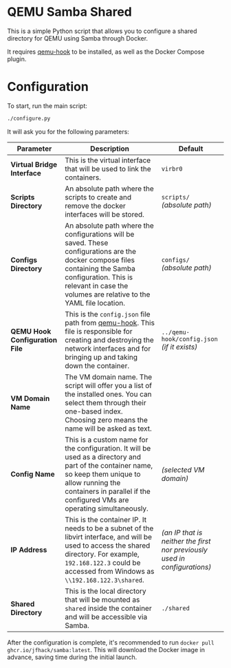 # QEMU Samba Shared
This is a simple Python script that allows you to configure a shared directory for QEMU using Samba through Docker.

It requires [qemu-hook](https://github.com/jfhack/qemu-hook) to be installed, as well as the Docker Compose plugin.

# Configuration

To start, run the main script:

```sh
./configure.py
```

It will ask you for the following parameters:

 Parameter | Description | Default
 -- | -- | --
**Virtual Bridge Interface** | This is the virtual interface that will be used to link the containers. | `virbr0`
**Scripts Directory** | An absolute path where the scripts to create and remove the docker interfaces will be stored. | `scripts/` <br> _(absolute path)_
**Configs Directory** | An absolute path where the configurations will be saved. These configurations are the docker compose files containing the Samba configuration. This is relevant in case the volumes are relative to the YAML file location. | `configs/` <br> _(absolute path)_
**QEMU Hook Configuration File** | This is the `config.json` file path from [qemu-hook](https://github.com/jfhack/qemu-hook). This file is responsible for creating and destroying the network interfaces and for bringing up and taking down the container. | `../qemu-hook/config.json` <br> _(if it exists)_
**VM Domain Name** | The VM domain name. The script will offer you a list of the installed ones. You can select them through their one-based index. Choosing zero means the name will be asked as text. | 
**Config Name** | This is a custom name for the configuration. It will be used as a directory and part of the container name, so keep them unique to allow running the containers in parallel if the configured VMs are operating simultaneously. | _(selected VM domain)_
**IP Address** | This is the container IP. It needs to be a subnet of the libvirt interface, and will be used to access the shared directory. For example, `192.168.122.3` could be accessed from Windows as `\\192.168.122.3\shared`. | _(an IP that is neither the first nor previously used in configurations)_
**Shared Directory** | This is the local directory that will be mounted as `shared` inside the container and will be accessible via Samba. | `./shared`

After the configuration is complete, it's recommended to run `docker pull ghcr.io/jfhack/samba:latest`. This will download the Docker image in advance, saving time during the initial launch.
